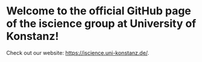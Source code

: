 <h1> Welcome to the official GitHub page of the iscience group at University of Konstanz! </h1>

Check out our website: https://iscience.uni-konstanz.de/.

<!---
iscience-kn/iscience-kn is a ✨ special ✨ repository because its `README.md` (this file) appears on your GitHub profile.
You can click the Preview link to take a look at your changes.
--->
